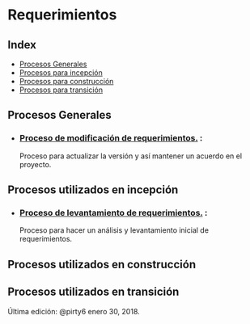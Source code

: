 # Requerimientos

## Index
* [Procesos Generales](#general)
* [Procesos para incepción](#incepcion)
* [Procesos para construcción](#construccion)
* [Procesos para transición](#transicion)


<a id="general"></a>
## Procesos Generales



* ### [Proceso de modificación de requerimientos.]() :
  Proceso para actualizar la versión y así mantener un acuerdo en el proyecto.

<a id="incepcion"></a>
## Procesos utilizados en incepción
* ### [Proceso de levantamiento de requerimientos.]() :
  Proceso para hacer un análisis y levantamiento inicial de requerimientos.

<a id="construccion"></a>
## Procesos utilizados en construcción

<a id="transicion"></a>
## Procesos utilizados en transición

Última edición: @pirty6 enero 30, 2018.
